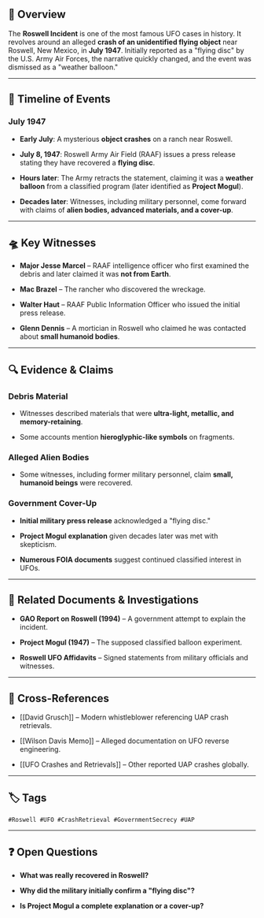 ## 📌 Overview

The **Roswell Incident** is one of the most famous UFO cases in history. It revolves around an alleged **crash of an unidentified flying object** near Roswell, New Mexico, in **July 1947**. Initially reported as a "flying disc" by the U.S. Army Air Forces, the narrative quickly changed, and the event was dismissed as a "weather balloon."

---

## 📅 Timeline of Events

### **July 1947**

- **Early July**: A mysterious **object crashes** on a ranch near Roswell.
    
- **July 8, 1947**: Roswell Army Air Field (RAAF) issues a press release stating they have recovered a **flying disc**.
    
- **Hours later**: The Army retracts the statement, claiming it was a **weather balloon** from a classified program (later identified as **Project Mogul**).
    
- **Decades later**: Witnesses, including military personnel, come forward with claims of **alien bodies, advanced materials, and a cover-up**.
    

---

## 🛸 Key Witnesses

- **Major Jesse Marcel** – RAAF intelligence officer who first examined the debris and later claimed it was **not from Earth**.
    
- **Mac Brazel** – The rancher who discovered the wreckage.
    
- **Walter Haut** – RAAF Public Information Officer who issued the initial press release.
    
- **Glenn Dennis** – A mortician in Roswell who claimed he was contacted about **small humanoid bodies**.
    

---

## 🔍 Evidence & Claims

### **Debris Material**

- Witnesses described materials that were **ultra-light, metallic, and memory-retaining**.
    
- Some accounts mention **hieroglyphic-like symbols** on fragments.
    

### **Alleged Alien Bodies**

- Some witnesses, including former military personnel, claim **small, humanoid beings** were recovered.
    

### **Government Cover-Up**

- **Initial military press release** acknowledged a "flying disc."
    
- **Project Mogul explanation** given decades later was met with skepticism.
    
- **Numerous FOIA documents** suggest continued classified interest in UFOs.
    

---

## 📜 Related Documents & Investigations

- **GAO Report on Roswell (1994)** – A government attempt to explain the incident.
    
- **Project Mogul (1947)** – The supposed classified balloon experiment.
    
- **Roswell UFO Affidavits** – Signed statements from military officials and witnesses.
    

---

## 🔗 Cross-References

- [[David Grusch]] – Modern whistleblower referencing UAP crash retrievals.
    
- [[Wilson Davis Memo]] – Alleged documentation on UFO reverse engineering.
    
- [[UFO Crashes and Retrievals]] – Other reported UAP crashes globally.
    

---

## 🏷 Tags

`#Roswell #UFO #CrashRetrieval #GovernmentSecrecy #UAP`

---

## ❓ Open Questions

- **What was really recovered in Roswell?**
    
- **Why did the military initially confirm a "flying disc"?**
    
- **Is Project Mogul a complete explanation or a cover-up?**